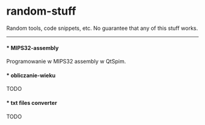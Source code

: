 # random-stuff

Random tools, code snippets, etc. No guarantee that any of this stuff works.

---

#### * **MIPS32-assembly**
Programowanie w MIPS32 assembly w QtSpim.
#### * **obliczanie-wieku**
TODO
#### * **txt files converter**
TODO
